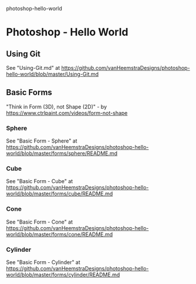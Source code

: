 photoshop-hello-world
# Photoshop - Hello World

## Using Git

See "Using-Git.md" at https://github.com/vanHeemstraDesigns/photoshop-hello-world/blob/master/Using-Git.md

## Basic Forms

"Think in Form (3D), not Shape (2D)" - by https://www.ctrlpaint.com/videos/form-not-shape

### Sphere

See "Basic Form - Sphere" at https://github.com/vanHeemstraDesigns/photoshop-hello-world/blob/master/forms/sphere/README.md

### Cube

See "Basic Form - Cube" at https://github.com/vanHeemstraDesigns/photoshop-hello-world/blob/master/forms/cube/README.md

### Cone

See "Basic Form - Cone" at https://github.com/vanHeemstraDesigns/photoshop-hello-world/blob/master/forms/cone/README.md

### Cylinder

See "Basic Form - Cylinder" at https://github.com/vanHeemstraDesigns/photoshop-hello-world/blob/master/forms/cylinder/README.md


